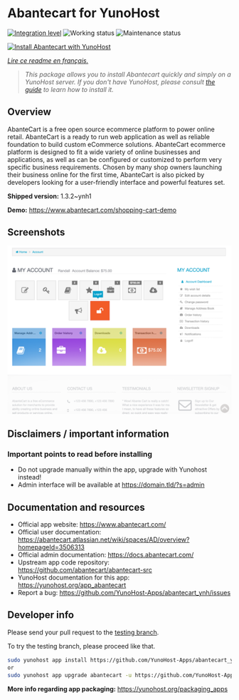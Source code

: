 <!--
N.B.: This README was automatically generated by https://github.com/YunoHost/apps/tree/master/tools/README-generator
It shall NOT be edited by hand.
-->

# Abantecart for YunoHost

[![Integration level](https://dash.yunohost.org/integration/abantecart.svg)](https://dash.yunohost.org/appci/app/abantecart) ![Working status](https://ci-apps.yunohost.org/ci/badges/abantecart.status.svg) ![Maintenance status](https://ci-apps.yunohost.org/ci/badges/abantecart.maintain.svg)

[![Install Abantecart with YunoHost](https://install-app.yunohost.org/install-with-yunohost.svg)](https://install-app.yunohost.org/?app=abantecart)

*[Lire ce readme en français.](./README_fr.md)*

> *This package allows you to install Abantecart quickly and simply on a YunoHost server.
If you don't have YunoHost, please consult [the guide](https://yunohost.org/#/install) to learn how to install it.*

## Overview

AbanteCart is a free open source ecommerce platform to power online retail. AbanteCart is a ready to run web application as well as reliable foundation to build custom eCommerce solutions. AbanteCart ecommerce platform is designed to fit a wide variety of online businesses and applications, as well as can be configured or customized to perform very specific business requirements. Chosen by many shop owners launching their business online for the first time, AbanteCart is also picked by developers looking for a user-friendly interface and powerful features set.


**Shipped version:** 1.3.2~ynh1

**Demo:** https://www.abantecart.com/shopping-cart-demo

## Screenshots

![Screenshot of Abantecart](./doc/screenshots/dashboard.png)

## Disclaimers / important information

### Important points to read before installing

- Do not upgrade manually within the app, upgrade with Yunohost instead!
- Admin interface will be available at https://domain.tld/?s=admin

## Documentation and resources

* Official app website: <https://www.abantecart.com/>
* Official user documentation: <https://abantecart.atlassian.net/wiki/spaces/AD/overview?homepageId=3506313>
* Official admin documentation: <https://docs.abantecart.com/>
* Upstream app code repository: <https://github.com/abantecart/abantecart-src>
* YunoHost documentation for this app: <https://yunohost.org/app_abantecart>
* Report a bug: <https://github.com/YunoHost-Apps/abantecart_ynh/issues>

## Developer info

Please send your pull request to the [testing branch](https://github.com/YunoHost-Apps/abantecart_ynh/tree/testing).

To try the testing branch, please proceed like that.

``` bash
sudo yunohost app install https://github.com/YunoHost-Apps/abantecart_ynh/tree/testing --debug
or
sudo yunohost app upgrade abantecart -u https://github.com/YunoHost-Apps/abantecart_ynh/tree/testing --debug
```

**More info regarding app packaging:** <https://yunohost.org/packaging_apps>
